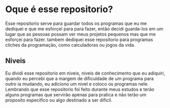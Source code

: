 # Oque é esse repositorio?
Esse repositorio serve para guardar todos os programas que eu me dediquei e que me esforçei para para fazer, então decidi guarda-los em um lugar que as pessoas possam ver meus projetos pequenos mas que me esforçei para fazer.
tambem dediquei esse repositorio para programas cliches da programação, como calculadoras ou jogos da vida.

## Niveis
Eu dividi esse repositorio em niveis, niveis de conhecimento que eu adiquiri, quando eu percebi que a margem de dificuldade de um programa para outro ia mudando, eu adiciono um nivel e coloco os programas nele.
Lembrando que esse repositorio foi feito durante meus estudos e terão alguns programas que servirão apenas para pratica e não terão um proposito especifico ou algo destinado a ser dificil.
